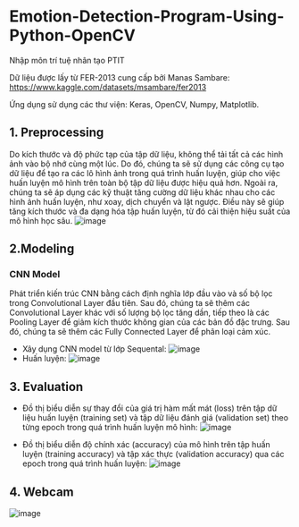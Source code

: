 # Emotion-Detection-Program-Using-Python-OpenCV
Nhập môn trí tuệ nhân tạo PTIT

Dữ liệu được lấy từ FER-2013 cung cấp bởi Manas Sambare:
https://www.kaggle.com/datasets/msambare/fer2013

Ứng dụng sử dụng các thư viện: Keras, OpenCV, Numpy, Matplotlib.

## 1. Preprocessing
Do kích thước và độ phức tạp của tập dữ liệu, không thể tải tất cả các hình ảnh vào bộ nhớ cùng một lúc. Do đó, chúng ta sẽ sử dụng các công cụ tạo dữ liệu để tạo ra các lô hình ảnh trong quá trình huấn luyện, giúp cho việc huấn luyện mô hình trên toàn bộ tập dữ liệu được hiệu quả hơn. 
Ngoài ra, chúng ta sẽ áp dụng các kỹ thuật tăng cường dữ liệu khác nhau cho các hình ảnh huấn luyện, như xoay, dịch chuyển và lật ngược. Điều này sẽ giúp tăng kích thước và đa dạng hóa tập huấn luyện, từ đó cải thiện hiệu suất của mô hình học sâu. 
![image](https://github.com/truongnguyendac002/Emotion-Detection-Program-Using-Python-OpenCV/assets/88220511/8d896a20-a827-4d95-8db7-0e98ca2c3d62)

## 2.Modeling
### CNN Model
Phát triển kiến trúc CNN bằng cách định nghĩa lớp đầu vào và số bộ lọc trong Convolutional Layer đầu tiên. Sau đó, chúng ta sẽ thêm các Convolutional Layer khác với số lượng bộ lọc tăng dần, tiếp theo là các Pooling Layer để giảm kích thước không gian của các bản đồ đặc trưng. Sau đó, chúng ta sẽ thêm các Fully Connected Layer để phân loại cảm xúc.
- Xây dụng CNN model từ lớp Sequental:
![image](https://github.com/truongnguyendac002/Emotion-Detection-Program-Using-Python-OpenCV/assets/88220511/c3b4b542-357f-4998-985b-23d4a3c4a146)
- Huấn luyện:
![image](https://github.com/truongnguyendac002/Emotion-Detection-Program-Using-Python-OpenCV/assets/88220511/da16fe0f-ad9e-4263-8894-7bc5bad4c9f4)

## 3. Evaluation
-	Đồ thị biểu diễn sự thay đổi của giá trị hàm mất mát (loss) trên tập dữ liệu huấn luyện (training set) và tập dữ liệu đánh giá (validation set) theo từng epoch trong quá trình huấn luyện mô hình:
![image](https://github.com/truongnguyendac002/Emotion-Detection-Program-Using-Python-OpenCV/assets/88220511/e2bfc4d7-a6a5-4f7b-86e8-082e53f4a21f)

-	Đồ thị biểu diễn độ chính xác (accuracy) của mô hình trên tập huấn luyện (training accuracy) và tập xác thực (validation accuracy) qua các epoch trong quá trình huấn luyện:
![image](https://github.com/truongnguyendac002/Emotion-Detection-Program-Using-Python-OpenCV/assets/88220511/a8bff134-100f-4958-b2a3-ae7558cf42e5)

## 4. Webcam
![image](https://github.com/truongnguyendac002/Emotion-Detection-Program-Using-Python-OpenCV/assets/88220511/ac127ed5-7f1c-4486-98a0-51db1d7da032)
